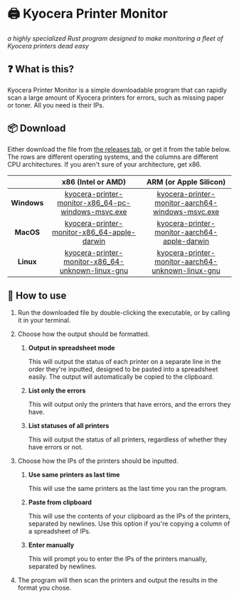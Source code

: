 # 🖨️ Kyocera Printer Monitor

_a highly specialized Rust program designed to make monitoring a fleet of Kyocera printers dead easy_

## ❓ What is this?

Kyocera Printer Monitor is a simple downloadable program that can rapidly scan a large amount of Kyocera printers for
errors, such as missing paper or toner. All you need is their IPs.

## 📦 Download

Either download the file
from [the releases tab](https://github.com/machineonamission/kyocera-printer-monitor/releases/latest), or get it from the
table below. The rows are different operating systems, and the columns are different CPU architectures. If you aren't
sure of your architecture, get x86.

|             |                                                                                   **x86** (Intel or AMD)                                                                                    |                                                                                **ARM** (or Apple Silicon)                                                                                |
|:-----------:|:-------------------------------------------------------------------------------------------------------------------------------------------------------------------------------------------:|:----------------------------------------------------------------------------------------------------------------------------------------------------------------------------------------:|
| **Windows** | [kyocera-printer-monitor-x86\_64-pc-windows-msvc.exe](https://github.com/machineonamission/kyocera-printer-monitor/releases/latest/download/kyocera-printer-monitor-x86_64-pc-windows-msvc.exe) |  [kyocera-printer-monitor-aarch64-windows-msvc.exe](https://github.com/machineonamission/kyocera-printer-monitor/releases/latest/download/kyocera-printer-monitor-aarch64-windows-msvc.exe)  |
|  **MacOS**  |        [kyocera-printer-monitor-x86\_64-apple-darwin](https://github.com/machineonamission/kyocera-printer-monitor/releases/latest/download/kyocera-printer-monitor-x86_64-apple-darwin)        |      [kyocera-printer-monitor-aarch64-apple-darwin](https://github.com/machineonamission/kyocera-printer-monitor/releases/latest/download/kyocera-printer-monitor-aarch64-apple-darwin)      |
|  **Linux**  |   [kyocera-printer-monitor-x86\_64-unknown-linux-gnu](https://github.com/machineonamission/kyocera-printer-monitor/releases/latest/download/kyocera-printer-monitor-x86_64-unknown-linux-gnu)   | [kyocera-printer-monitor-aarch64-unknown-linux-gnu](https://github.com/machineonamission/kyocera-printer-monitor/releases/latest/download/kyocera-printer-monitor-aarch64-unknown-linux-gnu) |

## 🚀 How to use

1. Run the downloaded file by double-clicking the executable, or by calling it in your terminal.
2. Choose how the output should be formatted.
    1. **Output in spreadsheet mode**

       This will output the status of each printer on a separate line in the order they're inputted, designed to be pasted
   into a spreadsheet easily. The output will automatically be copied to the clipboard.

    2. **List only the errors**

       This will output only the printers that have errors, and the errors they have.

    3. **List statuses of all printers**

       This will output the status of all printers, regardless of whether they have errors or not.

3. Choose how the IPs of the printers should be inputted.

    1. **Use same printers as last time**

       This will use the same printers as the last time you ran the program.

    2. **Paste from clipboard**

       This will use the contents of your clipboard as the IPs of the printers, separated by newlines. Use this option if
   you're copying a column of a spreadsheet of IPs.

    3. **Enter manually**

       This will prompt you to enter the IPs of the printers manually, separated by newlines.

4. The program will then scan the printers and output the results in the format you chose.

